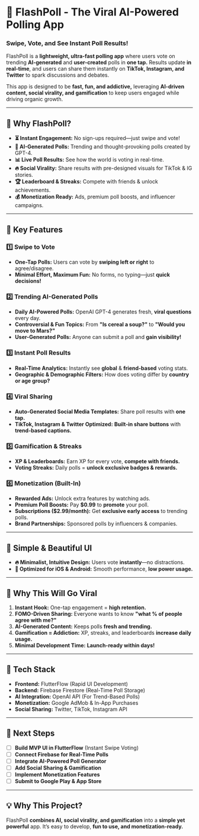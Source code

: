 # 🚀 FlashPoll - The Viral AI-Powered Polling App  

### **Swipe, Vote, and See Instant Poll Results!**  

FlashPoll is a **lightweight, ultra-fast polling app** where users vote on trending **AI-generated** and **user-created** polls in **one tap.** Results update **in real-time**, and users can share them instantly on **TikTok, Instagram, and Twitter** to spark discussions and debates.  

This app is designed to be **fast, fun, and addictive,** leveraging **AI-driven content, social virality, and gamification** to keep users engaged while driving organic growth.  

---

## 🎯 **Why FlashPoll?**  
- **⏳ Instant Engagement:** No sign-ups required—just swipe and vote!  
- **🧠 AI-Generated Polls:** Trending and thought-provoking polls created by GPT-4.  
- **📊 Live Poll Results:** See how the world is voting in real-time.  
- **🔥 Social Virality:** Share results with pre-designed visuals for TikTok & IG stories.  
- **🏆 Leaderboard & Streaks:** Compete with friends & unlock achievements.  
- **💰 Monetization Ready:** Ads, premium poll boosts, and influencer campaigns.  

---

## 📌 **Key Features**  

### 1️⃣ **Swipe to Vote**
- **One-Tap Polls:** Users can vote by **swiping left or right** to agree/disagree.  
- **Minimal Effort, Maximum Fun:** No forms, no typing—just **quick decisions!**  

### 2️⃣ **Trending AI-Generated Polls**
- **Daily AI-Powered Polls:** OpenAI GPT-4 generates fresh, **viral questions** every day.  
- **Controversial & Fun Topics:** From **"Is cereal a soup?"** to **"Would you move to Mars?"**  
- **User-Generated Polls:** Anyone can submit a poll and **gain visibility!**  

### 3️⃣ **Instant Poll Results**
- **Real-Time Analytics:** Instantly see **global** & **friend-based** voting stats.  
- **Geographic & Demographic Filters:** How does voting differ by **country or age group?**  

### 4️⃣ **Viral Sharing**
- **Auto-Generated Social Media Templates:** Share poll results with **one tap.**  
- **TikTok, Instagram & Twitter Optimized:** **Built-in share buttons** with **trend-based captions.**  

### 5️⃣ **Gamification & Streaks**
- **XP & Leaderboards:** Earn XP for every vote, **compete with friends.**  
- **Voting Streaks:** Daily polls = **unlock exclusive badges & rewards.**  

### 6️⃣ **Monetization (Built-In)**
- **Rewarded Ads:** Unlock extra features by watching ads.  
- **Premium Poll Boosts:** Pay **$0.99** to **promote** your poll.  
- **Subscriptions ($2.99/month):** Get **exclusive early access** to trending polls.  
- **Brand Partnerships:** Sponsored polls by influencers & companies.  

---

## 🎨 **Simple & Beautiful UI**
- **🔥 Minimalist, Intuitive Design:** Users vote **instantly**—no distractions.  
- **📱 Optimized for iOS & Android:** Smooth performance, **low power usage.**  

---

## **🚀 Why This Will Go Viral**
1. **Instant Hook:** One-tap engagement = **high retention.**  
2. **FOMO-Driven Sharing:** Everyone wants to know **"what % of people agree with me?"**  
3. **AI-Generated Content:** Keeps polls **fresh and trending.**  
4. **Gamification = Addiction:** XP, streaks, and leaderboards **increase daily usage.**  
5. **Minimal Development Time:** **Launch-ready within days!**  

---

## 🔧 **Tech Stack**
- **Frontend:** FlutterFlow (Rapid UI Development)  
- **Backend:** Firebase Firestore (Real-Time Poll Storage)  
- **AI Integration:** OpenAI API (For Trend-Based Polls)  
- **Monetization:** Google AdMob & In-App Purchases  
- **Social Sharing:** Twitter, TikTok, Instagram API  

---

## 🌟 **Next Steps**
- [ ] **Build MVP UI in FlutterFlow** (Instant Swipe Voting)  
- [ ] **Connect Firebase for Real-Time Polls**  
- [ ] **Integrate AI-Powered Poll Generator**  
- [ ] **Add Social Sharing & Gamification**  
- [ ] **Implement Monetization Features**  
- [ ] **Submit to Google Play & App Store**  

---

## 💡 **Why This Project?**
FlashPoll **combines AI, social virality, and gamification** into a **simple yet powerful** app. It’s easy to develop, **fun to use, and monetization-ready.**  
